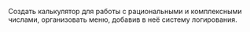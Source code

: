 Создать калькулятор для работы с рациональными и комплексными числами, 
организовать меню, добавив в неё систему логирования.

